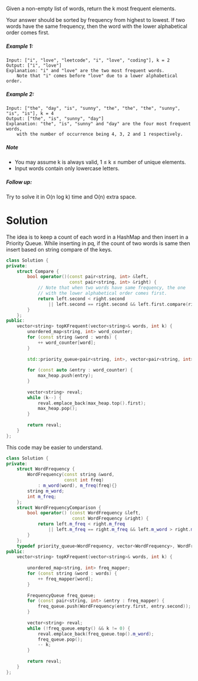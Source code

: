 Given a non-empty list of words, return the k most frequent elements.

Your answer should be sorted by frequency from highest to lowest. If two words have the same frequency, then the word with the lower alphabetical order comes first.

##### Example 1:

```
Input: ["i", "love", "leetcode", "i", "love", "coding"], k = 2
Output: ["i", "love"]
Explanation: "i" and "love" are the two most frequent words.
    Note that "i" comes before "love" due to a lower alphabetical order.
```

##### Example 2:

```
Input: ["the", "day", "is", "sunny", "the", "the", "the", "sunny", "is", "is"], k = 4
Output: ["the", "is", "sunny", "day"]
Explanation: "the", "is", "sunny" and "day" are the four most frequent words,
    with the number of occurrence being 4, 3, 2 and 1 respectively.
```

##### Note
* You may assume k is always valid, 1 ≤ k ≤ number of unique elements.
* Input words contain only lowercase letters.

##### Follow up:
Try to solve it in O(n log k) time and O(n) extra space.

# Solution

The idea is to keep a count of each word in a HashMap and then insert in a Priority Queue.
While inserting in pq, if the count of two words is same then insert based on string compare of the keys.

```cpp
class Solution {
private:
    struct Compare {
        bool operator()(const pair<string, int> &left, 
                        const pair<string, int> &right) {
            // Note that when two words have same frequency, the one 
            // with the lower alphabetical order comes first.
            return left.second < right.second 
                || left.second == right.second && left.first.compare(right.first) > 0;
        }
    };
public:
    vector<string> topKFrequent(vector<string>& words, int k) {
        unordered_map<string, int> word_counter;
        for (const string &word : words) {
            ++ word_counter[word];
        }
        
        std::priority_queue<pair<string, int>, vector<pair<string, int>>, Compare> max_heap;
        
        for (const auto &entry : word_counter) {
            max_heap.push(entry); 
        }
        
        vector<string> reval;
        while (k--) {
            reval.emplace_back(max_heap.top().first);
            max_heap.pop();
        }
        
        return reval;
    }
};
```

This code may be easier to understand.

```cpp
class Solution {
private:
    struct WordFrequency {
        WordFrequency(const string &word, 
                      const int freq) 
            : m_word(word), m_freq(freq){}
        string m_word;
        int m_freq;
    };
    struct WordFrequencyComparison {
        bool operator() (const WordFrequency &left,
                         const WordFrequency &right) {
            return left.m_freq < right.m_freq
                || left.m_freq == right.m_freq && left.m_word > right.m_word;
        }  
    };
    typedef priority_queue<WordFrequency, vector<WordFrequency>, WordFrequencyComparison> FrequencyQueue;
public:
    vector<string> topKFrequent(vector<string>& words, int k) {
        
        unordered_map<string, int> freq_mapper;
        for (const string &word : words) {
            ++ freq_mapper[word];
        }
        
        FrequencyQueue freq_queue;
        for (const pair<string, int> &entry : freq_mapper) {
            freq_queue.push(WordFrequency(entry.first, entry.second));
        }
        
        vector<string> reval;
        while (!freq_queue.empty() && k != 0) {
            reval.emplace_back(freq_queue.top().m_word);
            freq_queue.pop();
            -- k;
        }
        
        return reval;
    }
};
```
